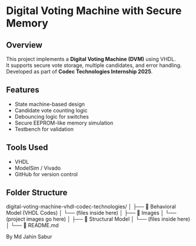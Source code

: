 # Digital Voting Machine with Secure Memory

## Overview
This project implements a **Digital Voting Machine (DVM)** using VHDL.  
It supports secure vote storage, multiple candidates, and error handling.  
Developed as part of **Codec Technologies Internship 2025**.

## Features
- State machine-based design
- Candidate vote counting logic
- Debouncing logic for switches
- Secure EEPROM-like memory simulation
- Testbench for validation

## Tools Used
- VHDL
- ModelSim / Vivado
- GitHub for version control

## Folder Structure

digital-voting-machine-vhdl-codec-technologies/
│
├── 📁 Behavioral Model (VHDL Codes)
│   └── (files inside here)
│
├── 📁 Images
│   └── (project images go here)
│
├── 📁 Structural Model
│   └── (files inside here)
│
└── 📄 README.md

By Md Jahin Sabur
